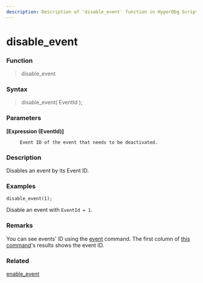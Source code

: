 ```yaml
---
description: Description of 'disable_event' function in HyperDbg Scripts
---
```


# disable\_event

### Function

> disable\_event

### Syntax

> disable\_event\( EventId \);

### Parameters

**\[Expression \(EventId\)\]**

         Event ID of the event that needs to be deactivated.

### Description

Disables an event by its Event ID.

### Examples

`disable_event(1);`

Disable an event with `EventId = 1`.

### **Remarks**

You can see events' ID using the [event](https://docs.hyperdbg.org/commands/debugging-commands/events) command. The first column of [this command](https://docs.hyperdbg.org/commands/debugging-commands/events)'s results shows the event ID.

### Related

[enable\_event](https://docs.hyperdbg.org/commands/scripting-language/functions/events/enable_event)

